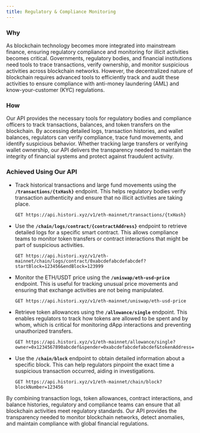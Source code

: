 ```yaml
---
title: Regulatory & Compliance Monitoring
---
```



### Why  
As blockchain technology becomes more integrated into mainstream finance, ensuring regulatory compliance and monitoring for illicit activities becomes critical. Governments, regulatory bodies, and financial institutions need tools to trace transactions, verify ownership, and monitor suspicious activities across blockchain networks. However, the decentralized nature of blockchain requires advanced tools to efficiently track and audit these activities to ensure compliance with anti-money laundering (AML) and know-your-customer (KYC) regulations.

### How  
Our API provides the necessary tools for regulatory bodies and compliance officers to track transactions, balances, and token transfers on the blockchain. By accessing detailed logs, transaction histories, and wallet balances, regulators can verify compliance, trace fund movements, and identify suspicious behavior. Whether tracking large transfers or verifying wallet ownership, our API delivers the transparency needed to maintain the integrity of financial systems and protect against fraudulent activity.

### Achieved Using Our API  
- Track historical transactions and large fund movements using the **`/transactions/{txHash}`** endpoint. This helps regulatory bodies verify transaction authenticity and ensure that no illicit activities are taking place.

    ```http
    GET https://api.histori.xyz/v1/eth-mainnet/transactions/{txHash}
    ```

- Use the **`/chain/logs/contract/{contractAddress}`** endpoint to retrieve detailed logs for a specific smart contract. This allows compliance teams to monitor token transfers or contract interactions that might be part of suspicious activities.

    ```http
    GET https://api.histori.xyz/v1/eth-mainnet/chain/logs/contract/0xabcdefabcdefabcdef?startBlock=123456&endBlock=123999
    ```

- Monitor the ETH/USDT price using the **`/uniswap/eth-usd-price`** endpoint. This is useful for tracking unusual price movements and ensuring that exchange activities are not being manipulated.

    ```http
    GET https://api.histori.xyz/v1/eth-mainnet/uniswap/eth-usd-price
    ```

- Retrieve token allowances using the **`/allowance/single`** endpoint. This enables regulators to track how tokens are allowed to be spent and by whom, which is critical for monitoring dApp interactions and preventing unauthorized transfers.

    ```http
    GET https://api.histori.xyz/v1/eth-mainnet/allowance/single?owner=0x1234567890abcdef&spender=0xabcdefabcdefabcdef&tokenAddress=0xabcdefabcdefabcdef&blockNumber=123456
    ```

- Use the **`/chain/block`** endpoint to obtain detailed information about a specific block. This can help regulators pinpoint the exact time a suspicious transaction occurred, aiding in investigations.

    ```http
    GET https://api.histori.xyz/v1/eth-mainnet/chain/block?blockNumber=123456
    ```

By combining transaction logs, token allowances, contract interactions, and balance histories, regulatory and compliance teams can ensure that all blockchain activities meet regulatory standards. Our API provides the transparency needed to monitor blockchain networks, detect anomalies, and maintain compliance with global financial regulations.
